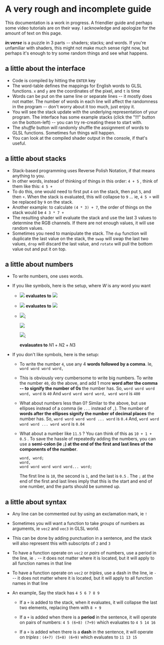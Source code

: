 # A very rough and incomplete guide

This documentation is a work in progress. A friendlier guide and perhaps some video tutorials are on their way. I acknowledge and apologize for the amount of text on this page.



***in:verse*** is a puzzle in 3 parts -- shaders; stacks; and words. If you're unfamiliar with shaders, this might not make much sense right now, but perhaps it's enough to try some random things and see what happens.





## a little about the interface

* Code is compiled by hitting the `ENTER` key
* The word-table defines the mappings for English words to GLSL functions. `x` and `y` are the coordinates of the pixel, and `t` is time
* Words can be put on the same line or separate lines -- it mostly does not matter. The number of words in each line will affect the randomness in the program -- don't worry about it too much, just enjoy it.
* You will see the stack update with the underlying representation of your program. The interface has some example stacks (click the "!!!" button on the bottom-left) -- you can try re-creating these to start with.
* The *shuffle* button will randomly shuffle the assignment of words to GLSL functions. Sometimes fun things will happen.
* You can look at the compiled shader output in the console, if that's useful.





## a little about stacks

* Stack-based programming uses Reverse Polish Notation, if that means anything to you.
* In other words, instead of thinking of things in this order: `4 + 5` , think of them like this: `4 5 +`
* To do this, one would need to first put `4` on the stack, then put `5`, and then `+`. When the stack is evaluated, this will collapse to `9` ... ie, `4 5 +` will be replaced by `9` on the stack.
* Another example: to calculate  `(4 * 3) + 7`, the order of things on the stack would be `4 3 * 7 +`
* The resulting shader will evaluate the stack and use the last 3 values to determine the RGB channels. If there are not enough values, it will use random values.
* Sometimes you need to manipulate the stack. The `dup` function will duplicate  the last value on the stack, the `swap` will swap the last two values, `drop` will discard the last value, and `rotate` will pull the bottom value out and put it on top.





## a little about numbers

* To write numbers, one uses words.

* If you like symbols, here is the setup, where *W* is any word you want

  * <img src="https://render.githubusercontent.com/render/math?math=W^n, W^m">  **evaluates to** <img src="https://render.githubusercontent.com/render/math?math=n * 10^m">

  * <img src="https://render.githubusercontent.com/render/math?math=W^n... W^m">  **evaluates to** <img src="https://render.githubusercontent.com/render/math?math=n * 10^{-m}">

  * <img src="https://render.githubusercontent.com/render/math?math=N1">; <br>

    <img src="https://render.githubusercontent.com/render/math?math=N2"> <br>

    <img src="https://render.githubusercontent.com/render/math?math=N3">; <br>

    **evalauates to** $N1 + N2 + N3$




* If you don't like symbols, here is the setup:

  * To write the number `4`, use any 4 **words followed by a comma**. Ie, `word word word word,`

  * This is obviously very cumbersome to write big numbers. To write the number `40`, do the above, and add 1 more **word after the comma -- to signify the number of 0s** the number has.
    So, `word word word word, word` is `40`
    And `word word word word, word word` is `400`

  * What about numbers less than 0? Similar to the above, but use ellipses instead of a comma (ie `...` instead of `,`). The number of **words after the ellipses signify the number of decimal places** the number has.
    So, `word word word word ... word` is `0.4`
    And, `word word word word ... word word` is `0.04`


  * What about a number like `11.5` ? You can think of this as `10 + 1 + 0.5` . To save the hassle of repeatedly adding the numbers, you can use a **semi-colon (ie `;`) at the end of the first and last lines of the components of the number**.  

    ```
    word, word;
    word,
    word word word word word... word;
    ```

    The first line is `10`, the second is `1`, and the last is `0.5` . The `;` at the end of the first and last lines imply that this is the start and end of one number, and the parts should be summed up.





## a little about syntax

* Any line can be commented out by using an exclamation mark, ie `!`

* Sometimes you will want a function to take *groups* of numbers as arguments, ie `vec2` and `vec3` in GLSL world.

* This can be done by adding punctuation in a sentence, and the stack will also represent this with subscripts of `2` and `3`

* To have a function operate on `vec2` or *pairs* of numbers, use a period in the line, ie `.`  -- it does not matter where it is located, but it will apply to all function names in that line

* To have a function operate on `vec2` or *triples*, use a dash in the line, ie `-`  -- it does not matter where it is located, but it will apply to all function names in that line

* An example,
  Say the stack has ` 4 5 6 7 8 9 `

  * If a `+` is added to the stack, when it evaluates, it will collapse the last two elements, replacing them with `8 + 9`

  * If a `+` is added when there is a **period** in the sentence, it will operate on pairs of numbers:
    `4 5 (6+8) (7+9)`  which evaluates to `4 5 14 16`

  * If a `+` is added when there is a **dash** in the sentence, it will operate on *triples* :
    `(4+7) (5+8) (6+9)`  which evaluates to `11 13 15`
